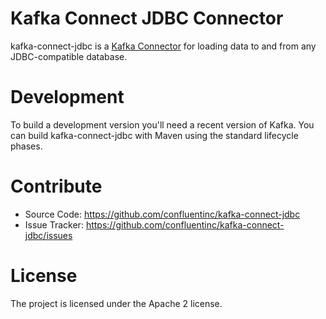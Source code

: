 # Kafka Connect JDBC Connector

kafka-connect-jdbc is a [Kafka Connector](http://kafka.apache.org/documentation.html#connect)
for loading data to and from any JDBC-compatible database.

# Development

To build a development version you'll need a recent version of Kafka. You can build
kafka-connect-jdbc with Maven using the standard lifecycle phases.


# Contribute

- Source Code: https://github.com/confluentinc/kafka-connect-jdbc
- Issue Tracker: https://github.com/confluentinc/kafka-connect-jdbc/issues


# License

The project is licensed under the Apache 2 license.
